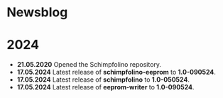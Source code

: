 # Newsblog

# 2024
* **21.05.2020** Opened the Schimpfolino repository.
* **17.05.2024** Latest release of **schimpfolino-eeprom** to **1.0-090524**.
* **17.05.2024** Latest release of **schimpfolino** to **1.0-050524**.
* **17.05.2024** Latest release of **eeprom-writer** to **1.0-090524**.
